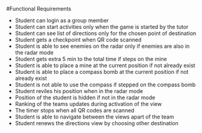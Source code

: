 #Functional Requirements

* Student can login as a group member
* Student can start activities only when the game is started by the tutor
* Student can see list of directions only for the chosen point of destination 
* Student gets a checkpoint when QR code scanned
* Student is able to see enemies on the radar only if enemies are also in the radar mode
* Student gets extra 5 min to the total time if steps on the mine
* Student is able to place a mine at the current position if not already exist
* Student is able to place a compass bomb at the current position if not already exist
* Student is not able to use the compass if stepped on the compass bomb
* Student reviles his position when in the radar mode
* Position of the student is hidden if not in the radar mode
* Ranking of the teams updates during activation of the view
* The timer stops when all QR codes are scanned
* Student is able to navigate between the views apart of the team
* Student renews the directions view by choosing other destination

